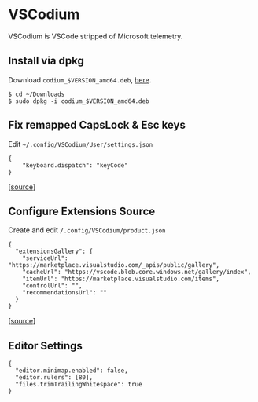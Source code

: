 # VSCodium

VSCodium is VSCode stripped of Microsoft telemetry.

## Install via dpkg

Download `codium_$VERSION_amd64.deb`,
[here](https://github.com/VSCodium/vscodium/releases).

```
$ cd ~/Downloads
$ sudo dpkg -i codium_$VERSION_amd64.deb
```

## Fix remapped CapsLock & Esc keys

Edit `~/.config/VSCodium/User/settings.json`

```
{
    "keyboard.dispatch": "keyCode"
}
```

[[source](https://github.com/microsoft/vscode/issues/23991#issuecomment-292336504)]

## Configure Extensions Source

Create and edit `/.config/VSCodium/product.json`

```
{
  "extensionsGallery": {
    "serviceUrl": "https://marketplace.visualstudio.com/_apis/public/gallery",
    "cacheUrl": "https://vscode.blob.core.windows.net/gallery/index",
    "itemUrl": "https://marketplace.visualstudio.com/items",
    "controlUrl": "",
    "recommendationsUrl": ""
  }
}
```

[[source](https://github.com/VSCodium/vscodium/blob/master/DOCS.md#extensions--marketplace)]

## Editor Settings

```
{
  "editor.minimap.enabled": false,
  "editor.rulers": [80],
  "files.trimTrailingWhitespace": true 
}
```

